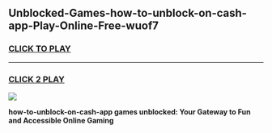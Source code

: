
## Unblocked-Games-how-to-unblock-on-cash-app-Play-Online-Free-wuof7
<h3>
<a href="https://premium76.site?title=how-to-unblock-on-cash-app&ref=26A">CLICK TO PLAY</a></h3>
<hr>

<h3>
<a href="https://premium76.site?title=how-to-unblock-on-cash-app&ref=26A">CLICK 2 PLAY</a>
  
</h3>

<a href="https://premium76.site?title=how-to-unblock-on-cash-app&ref=26A"><img src="https://clearcache.store/games.png"></a>


**how-to-unblock-on-cash-app games unblocked: Your Gateway to Fun and Accessible Online Gaming**
